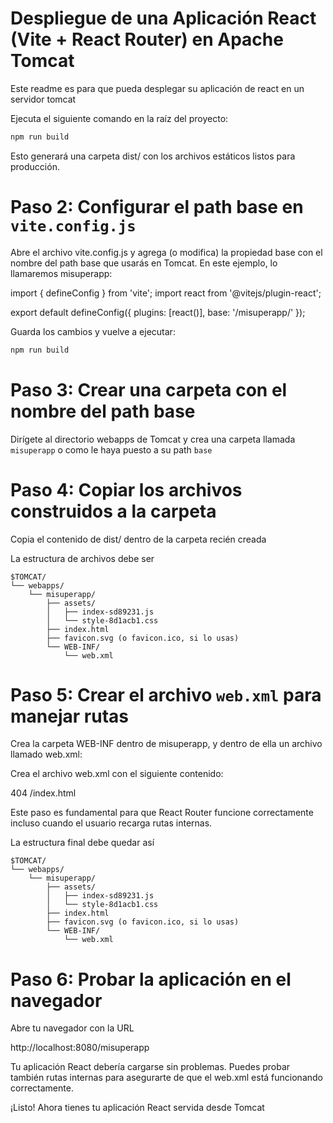 # Despliegue de una Aplicación React (Vite + React Router) en Apache Tomcat

Este readme es para que pueda desplegar su aplicación de react en un servidor tomcat

Ejecuta el siguiente comando en la raíz del proyecto:

```bash
npm run build
```

Esto generará una carpeta dist/ con los archivos estáticos listos para producción.

# Paso 2: Configurar el path base en `vite.config.js`

Abre el archivo vite.config.js y agrega (o modifica) la propiedad base con el nombre del path base que usarás en Tomcat. En este ejemplo, lo llamaremos misuperapp:

import { defineConfig } from 'vite';
import react from '@vitejs/plugin-react';

export default defineConfig({
  plugins: [react()],
  base: '/misuperapp/'
});

Guarda los cambios y vuelve a ejecutar:

```bash
npm run build
```

# Paso 3: Crear una carpeta con el nombre del path base

Dirígete al directorio webapps de Tomcat y crea una carpeta llamada `misuperapp` o como le haya puesto a su path `base`


# Paso 4: Copiar los archivos construidos a la carpeta

Copia el contenido de dist/ dentro de la carpeta recién creada

La estructura de archivos debe ser 

```
$TOMCAT/
└── webapps/
    └── misuperapp/
        ├── assets/
        │   ├── index-sd89231.js
        │   └── style-8d1acb1.css
        ├── index.html
        ├── favicon.svg (o favicon.ico, si lo usas)
        └── WEB-INF/
            └── web.xml
```

# Paso 5: Crear el archivo `web.xml` para manejar rutas

Crea la carpeta WEB-INF dentro de misuperapp, y dentro de ella un archivo llamado web.xml:

Crea el archivo web.xml con el siguiente contenido:

<web-app xmlns="http://xmlns.jcp.org/xml/ns/javaee"
         version="3.1">
  <error-page>
    <error-code>404</error-code>
    <location>/index.html</location>
  </error-page>
</web-app>

Este paso es fundamental para que React Router funcione correctamente incluso cuando el usuario recarga rutas internas.

La estructura final debe quedar así
```
$TOMCAT/
└── webapps/
    └── misuperapp/
        ├── assets/
        │   ├── index-sd89231.js
        │   └── style-8d1acb1.css
        ├── index.html
        ├── favicon.svg (o favicon.ico, si lo usas)
        └── WEB-INF/
            └── web.xml
```


# Paso 6: Probar la aplicación en el navegador

Abre tu navegador con la URL

http://localhost:8080/misuperapp

Tu aplicación React debería cargarse sin problemas. Puedes probar también rutas internas para asegurarte de que el web.xml está funcionando correctamente.

¡Listo! Ahora tienes tu aplicación React servida desde Tomcat
